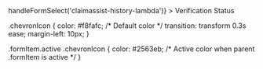 <div
    className={`${styles.formItem} ${selectedForm === 'claimassist-history-lambda' ? styles.active : ''}`}
    onClick={() => handleFormSelect('claimassist-history-lambda')}
>
    Verification Status
    <FontAwesomeIcon icon={faChevronRight} className={`${styles.chevronIcon} ${selectedForm === 'claimassist-history-lambda' ? styles.activeIcon : ''}`} />
</div>


.chevronIcon {
    color: #f8fafc; /* Default color */
    transition: transform 0.3s ease;
    margin-left: 10px;
}

.formItem.active .chevronIcon {
    color: #2563eb; /* Active color when parent .formItem is active */
}
